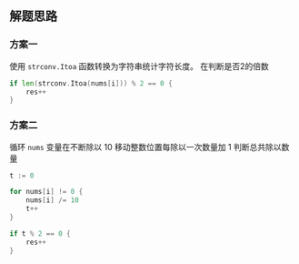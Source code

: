 ## 解题思路

### 方案一

使用 `strconv.Itoa`  函数转换为字符串统计字符长度。 在判断是否2的倍数

```go
if len(strconv.Itoa(nums[i])) % 2 == 0 {
    res++
}
```

### 方案二

循环 `nums` 变量在不断除以 10 移动整数位置每除以一次数量加 1 判断总共除以数量
```go
t := 0

for nums[i] != 0 {
    nums[i] /= 10
    t++
}

if t % 2 == 0 {
    res++
}
```